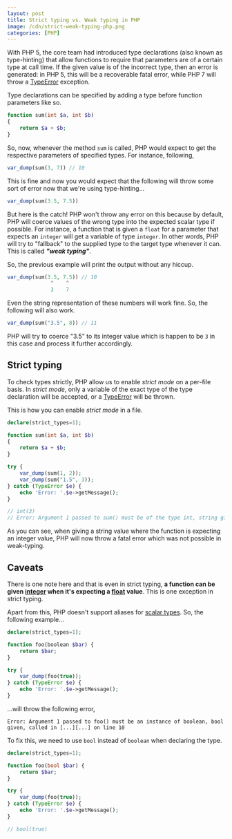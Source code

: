 ```yaml
---
layout: post
title: Strict typing vs. Weak typing in PHP
image: /cdn/strict-weak-typing-php.png
categories: [PHP]
---
```


With PHP 5, the core team had introduced type declarations (also known as type-hinting) that allow functions to require that parameters are of a certain type at call time. If the given value is of the incorrect type, then an error is generated: in PHP 5, this will be a recoverable fatal error, while PHP 7 will throw a [TypeError](https://www.php.net/manual/en/class.typeerror.php) exception.

Type declarations can be specified by adding a type before function parameters like so.

```php
function sum(int $a, int $b) 
{
    return $a + $b;
}
```

So, now, whenever the method `sum` is called, PHP would expect to get the respective parameters of specified types. For instance, following,

```php
var_dump(sum(3, 7)) // 10
```

This is fine and now you would expect that the following will throw some sort of error now that we're using type-hinting...

```php
var_dump(sum(3.5, 7.5)) 
```

But here is the catch! PHP won't throw any error on this because by default, PHP will coerce values of the wrong type into the expected scalar type if possible. For instance, a function that is given a `float` for a parameter that expects an `integer` will get a variable of type `integer`. In other words, PHP will try to "fallback" to the supplied type to the target type whenever it can. This is called ***"weak typing"***. 

So, the previous example will print the output without any hiccup.

```php
var_dump(sum(3.5, 7.5)) // 10
              ^    ^
              3    7
```

Even the string representation of these numbers will work fine. So, the following will also work.

```php
var_dump(sum("3.5", 8)) // 11
```

PHP will try to coerce "3.5" to its integer value which is happen to be `3` in this case and process it further accordingly.

## Strict typing

To check types strictly, PHP allow us to enable *strict mode* on a per-file basis. In *strict mode*, only a variable of the exact type of the type declaration will be accepted, or a [TypeError](https://www.php.net/manual/en/class.typeerror.php) will be thrown.

This is how you can enable *strict mode* in a file.

```php
declare(strict_types=1);

function sum(int $a, int $b) 
{
    return $a + $b;
}

try {
    var_dump(sum(1, 2));
    var_dump(sum("1.5", 3)); 
} catch (TypeError $e) {
    echo 'Error: '.$e->getMessage();
} 

// int(3)
// Error: Argument 1 passed to sum() must be of the type int, string given, called in [...][...] on line 11
```

As you can see, when giving a string value where the function is expecting an integer value, PHP will now throw a fatal error which was not possible in weak-typing.

## Caveats

There is one note here and that is even in strict typing, **a function can be given [integer](https://www.php.net/manual/en/language.types.integer.php) when it's expecting a [float](https://www.php.net/manual/en/language.types.float.php) value**. This is one exception in strict typing.

Apart from this, PHP doesn't support aliases for [scalar types](https://www.php.net/manual/en/functions.arguments.php#functions.arguments.type-declaration.types). So, the following example...

```php
declare(strict_types=1);

function foo(boolean $bar) {
    return $bar;
}

try {
    var_dump(foo(true));
} catch (TypeError $e) {
    echo 'Error: '.$e->getMessage();
}
```

...will throw the following error,

```
Error: Argument 1 passed to foo() must be an instance of boolean, bool given, called in [...][...] on line 10
```

To fix this, we need to use `bool` instead of `boolean` when declaring the type.

```php
declare(strict_types=1);

function foo(bool $bar) {
    return $bar;
}

try {
    var_dump(foo(true));
} catch (TypeError $e) {
    echo 'Error: '.$e->getMessage();
}

// bool(true)
```














